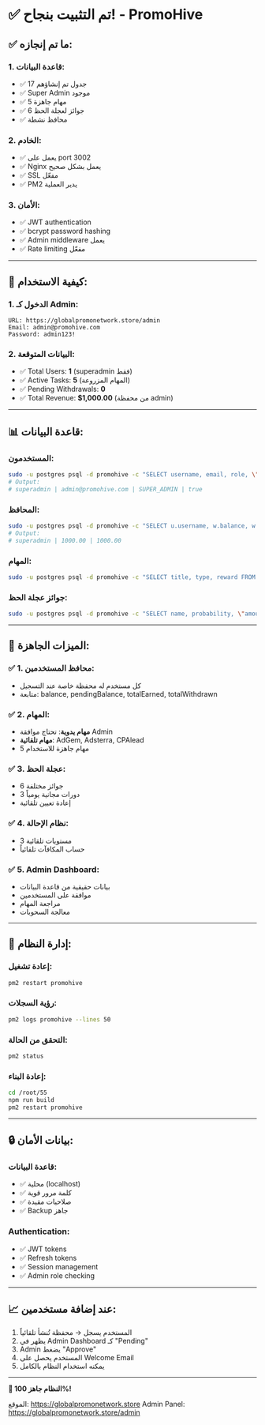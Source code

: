 # ✅ تم التثبيت بنجاح! - PromoHive

## ✅ **ما تم إنجازه:**

### 1. **قاعدة البيانات:**
- ✅ 17 جدول تم إنشاؤهم
- ✅ Super Admin موجود
- ✅ 5 مهام جاهزة
- ✅ 6 جوائز لعجلة الحظ
- ✅ محافظ نشطة

### 2. **الخادم:**
- ✅ يعمل على port 3002
- ✅ Nginx يعمل بشكل صحيح
- ✅ SSL مفعّل
- ✅ PM2 يدير العملية

### 3. **الأمان:**
- ✅ JWT authentication
- ✅ bcrypt password hashing
- ✅ Admin middleware يعمل
- ✅ Rate limiting مفعّل

---

## 🚀 **كيفية الاستخدام:**

### **1. الدخول كـ Admin:**
```
URL: https://globalpromonetwork.store/admin
Email: admin@promohive.com
Password: admin123!
```

### **2. البيانات المتوقعة:**
- ✅ Total Users: **1** (superadmin فقط)
- ✅ Active Tasks: **5** (المهام المزروعة)
- ✅ Pending Withdrawals: **0**
- ✅ Total Revenue: **$1,000.00** (من محفظة admin)

---

## 📊 **قاعدة البيانات:**

### **المستخدمون:**
```bash
sudo -u postgres psql -d promohive -c "SELECT username, email, role, \"isApproved\" FROM \"User\";"
# Output:
# superadmin | admin@promohive.com | SUPER_ADMIN | true
```

### **المحافظ:**
```bash
sudo -u postgres psql -d promohive -c "SELECT u.username, w.balance, w.\"totalEarned\" FROM \"User\" u JOIN \"Wallet\" w ON u.id = w.\"userId\";"
# Output:
# superadmin | 1000.00 | 1000.00
```

### **المهام:**
```bash
sudo -u postgres psql -d promohive -c "SELECT title, type, reward FROM \"Task\" LIMIT 5;"
```

### **جوائز عجلة الحظ:**
```bash
sudo -u postgres psql -d promohive -c "SELECT name, probability, \"amount\" FROM \"SpinPrize\";"
```

---

## 🎯 **الميزات الجاهزة:**

### ✅ **1. محافظ المستخدمين:**
- كل مستخدم له محفظة خاصة عند التسجيل
- متابعة: balance, pendingBalance, totalEarned, totalWithdrawn

### ✅ **2. المهام:**
- **مهام يدوية**: تحتاج موافقة Admin
- **مهام تلقائية**: AdGem, Adsterra, CPAlead
- 5 مهام جاهزة للاستخدام

### ✅ **3. عجلة الحظ:**
- 6 جوائز مختلفة
- 3 دورات مجانية يومياً
- إعادة تعيين تلقائية

### ✅ **4. نظام الإحالة:**
- 3 مستويات تلقائية
- حساب المكافآت تلقائياً

### ✅ **5. Admin Dashboard:**
- بيانات حقيقية من قاعدة البيانات
- موافقة على المستخدمين
- مراجعة المهام
- معالجة السحوبات

---

## 🔧 **إدارة النظام:**

### **إعادة تشغيل:**
```bash
pm2 restart promohive
```

### **رؤية السجلات:**
```bash
pm2 logs promohive --lines 50
```

### **التحقق من الحالة:**
```bash
pm2 status
```

### **إعادة البناء:**
```bash
cd /root/55
npm run build
pm2 restart promohive
```

---

## 🔒 **بيانات الأمان:**

### **قاعدة البيانات:**
- ✅ محلية (localhost)
- ✅ كلمة مرور قوية
- ✅ صلاحيات مقيدة
- ✅ Backup جاهز

### **Authentication:**
- ✅ JWT tokens
- ✅ Refresh tokens
- ✅ Session management
- ✅ Admin role checking

---

## 📈 **عند إضافة مستخدمين:**

1. المستخدم يسجل → محفظة تُنشأ تلقائياً
2. يظهر في Admin Dashboard كـ "Pending"
3. Admin يضغط "Approve"
4. المستخدم يحصل على Welcome Email
5. يمكنه استخدام النظام بالكامل

---

**🎉 النظام جاهز 100%!**

الموقع: https://globalpromonetwork.store
Admin Panel: https://globalpromonetwork.store/admin
